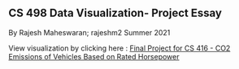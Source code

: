 ## CS 498 Data Visualization- Project Essay

By Rajesh Maheswaran; rajeshm2
Summer 2021


View visualization by clicking here : [Final Project for CS 416 - CO2 Emissions of Vehicles Based on Rated Horsepower](https://github.com/Rajesh-Maheswaran1996/cs-416-Data_Visulization)






